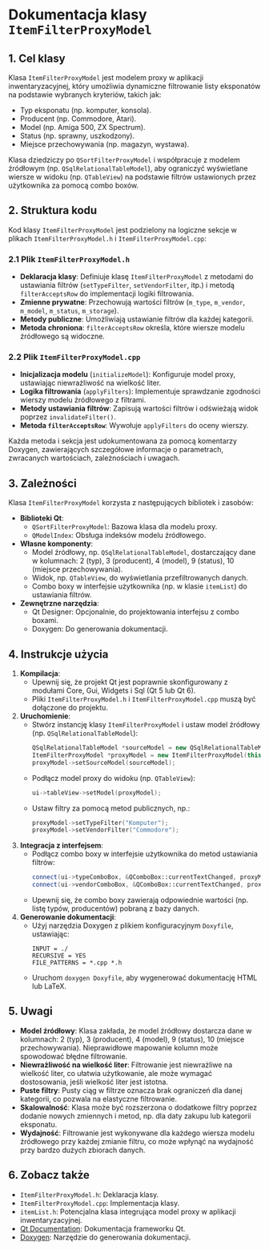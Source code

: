 # Dokumentacja klasy `ItemFilterProxyModel`

## 1. Cel klasy
Klasa `ItemFilterProxyModel` jest modelem proxy w aplikacji inwentaryzacyjnej, który umożliwia dynamiczne filtrowanie listy eksponatów na podstawie wybranych kryteriów, takich jak:
- Typ eksponatu (np. komputer, konsola).
- Producent (np. Commodore, Atari).
- Model (np. Amiga 500, ZX Spectrum).
- Status (np. sprawny, uszkodzony).
- Miejsce przechowywania (np. magazyn, wystawa).

Klasa dziedziczy po `QSortFilterProxyModel` i współpracuje z modelem źródłowym (np. `QSqlRelationalTableModel`), aby ograniczyć wyświetlane wiersze w widoku (np. `QTableView`) na podstawie filtrów ustawionych przez użytkownika za pomocą combo boxów.

## 2. Struktura kodu
Kod klasy `ItemFilterProxyModel` jest podzielony na logiczne sekcje w plikach `ItemFilterProxyModel.h` i `ItemFilterProxyModel.cpp`:

### 2.1 Plik `ItemFilterProxyModel.h`
- **Deklaracja klasy**: Definiuje klasę `ItemFilterProxyModel` z metodami do ustawiania filtrów (`setTypeFilter`, `setVendorFilter`, itp.) i metodą `filterAcceptsRow` do implementacji logiki filtrowania.
- **Zmienne prywatne**: Przechowują wartości filtrów (`m_type`, `m_vendor`, `m_model`, `m_status`, `m_storage`).
- **Metody publiczne**: Umożliwiają ustawianie filtrów dla każdej kategorii.
- **Metoda chroniona**: `filterAcceptsRow` określa, które wiersze modelu źródłowego są widoczne.

### 2.2 Plik `ItemFilterProxyModel.cpp`
- **Inicjalizacja modelu** (`initializeModel`): Konfiguruje model proxy, ustawiając niewrażliwość na wielkość liter.
- **Logika filtrowania** (`applyFilters`): Implementuje sprawdzanie zgodności wierszy modelu źródłowego z filtrami.
- **Metody ustawiania filtrów**: Zapisują wartości filtrów i odświeżają widok poprzez `invalidateFilter()`.
- **Metoda `filterAcceptsRow`**: Wywołuje `applyFilters` do oceny wierszy.

Każda metoda i sekcja jest udokumentowana za pomocą komentarzy Doxygen, zawierających szczegółowe informacje o parametrach, zwracanych wartościach, zależnościach i uwagach.

## 3. Zależności
Klasa `ItemFilterProxyModel` korzysta z następujących bibliotek i zasobów:
- **Biblioteki Qt**:
  - `QSortFilterProxyModel`: Bazowa klasa dla modelu proxy.
  - `QModelIndex`: Obsługa indeksów modelu źródłowego.
- **Własne komponenty**:
  - Model źródłowy, np. `QSqlRelationalTableModel`, dostarczający dane w kolumnach: 2 (typ), 3 (producent), 4 (model), 9 (status), 10 (miejsce przechowywania).
  - Widok, np. `QTableView`, do wyświetlania przefiltrowanych danych.
  - Combo boxy w interfejsie użytkownika (np. w klasie `itemList`) do ustawiania filtrów.
- **Zewnętrzne narzędzia**:
  - Qt Designer: Opcjonalnie, do projektowania interfejsu z combo boxami.
  - Doxygen: Do generowania dokumentacji.

## 4. Instrukcje użycia
1. **Kompilacja**:
   - Upewnij się, że projekt Qt jest poprawnie skonfigurowany z modułami Core, Gui, Widgets i Sql (Qt 5 lub Qt 6).
   - Pliki `ItemFilterProxyModel.h` i `ItemFilterProxyModel.cpp` muszą być dołączone do projektu.
2. **Uruchomienie**:
   - Stwórz instancję klasy `ItemFilterProxyModel` i ustaw model źródłowy (np. `QSqlRelationalTableModel`):
     ```cpp
     QSqlRelationalTableModel *sourceModel = new QSqlRelationalTableModel(this);
     ItemFilterProxyModel *proxyModel = new ItemFilterProxyModel(this);
     proxyModel->setSourceModel(sourceModel);
     ```
   - Podłącz model proxy do widoku (np. `QTableView`):
     ```cpp
     ui->tableView->setModel(proxyModel);
     ```
   - Ustaw filtry za pomocą metod publicznych, np.:
     ```cpp
     proxyModel->setTypeFilter("Komputer");
     proxyModel->setVendorFilter("Commodore");
     ```
3. **Integracja z interfejsem**:
   - Podłącz combo boxy w interfejsie użytkownika do metod ustawiania filtrów:
     ```cpp
     connect(ui->typeComboBox, &QComboBox::currentTextChanged, proxyModel, &ItemFilterProxyModel::setTypeFilter);
     connect(ui->vendorComboBox, &QComboBox::currentTextChanged, proxyModel, &ItemFilterProxyModel::setVendorFilter);
     ```
   - Upewnij się, że combo boxy zawierają odpowiednie wartości (np. listę typów, producentów) pobraną z bazy danych.
4. **Generowanie dokumentacji**:
   - Użyj narzędzia Doxygen z plikiem konfiguracyjnym `Doxyfile`, ustawiając:
     ```
     INPUT = ./
     RECURSIVE = YES
     FILE_PATTERNS = *.cpp *.h
     ```
   - Uruchom `doxygen Doxyfile`, aby wygenerować dokumentację HTML lub LaTeX.

## 5. Uwagi
- **Model źródłowy**: Klasa zakłada, że model źródłowy dostarcza dane w kolumnach: 2 (typ), 3 (producent), 4 (model), 9 (status), 10 (miejsce przechowywania). Nieprawidłowe mapowanie kolumn może spowodować błędne filtrowanie.
- **Niewrażliwość na wielkość liter**: Filtrowanie jest niewrażliwe na wielkość liter, co ułatwia użytkowanie, ale może wymagać dostosowania, jeśli wielkość liter jest istotna.
- **Puste filtry**: Pusty ciąg w filtrze oznacza brak ograniczeń dla danej kategorii, co pozwala na elastyczne filtrowanie.
- **Skalowalność**: Klasa może być rozszerzona o dodatkowe filtry poprzez dodanie nowych zmiennych i metod, np. dla daty zakupu lub kategorii eksponatu.
- **Wydajność**: Filtrowanie jest wykonywane dla każdego wiersza modelu źródłowego przy każdej zmianie filtru, co może wpłynąć na wydajność przy bardzo dużych zbiorach danych.

## 6. Zobacz także
- `ItemFilterProxyModel.h`: Deklaracja klasy.
- `ItemFilterProxyModel.cpp`: Implementacja klasy.
- `itemList.h`: Potencjalna klasa integrująca model proxy w aplikacji inwentaryzacyjnej.
- [Qt Documentation](https://doc.qt.io): Dokumentacja frameworku Qt.
- [Doxygen](https://www.doxygen.nl): Narzędzie do generowania dokumentacji.